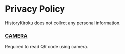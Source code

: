 # Privacy Policy

HistoryKiroku does not collect any personal information.

### [CAMERA](https://developer.android.com/reference/android/Manifest.permission#CAMERA)

Required to read QR code using camera.
